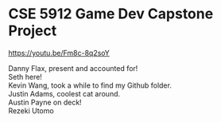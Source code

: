 # CSE 5912 Game Dev Capstone Project

https://youtu.be/Fm8c-8q2soY

Danny Flax, present and accounted for!  
Seth here!  
Kevin Wang, took a while to find my Github folder.  
Justin Adams, coolest cat around.  
Austin Payne on deck!  
Rezeki Utomo 
